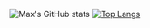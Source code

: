 <!--
**1nv8rzim/1nv8rZim** is a ✨ _special_ ✨ repository because its `README.md` (this file) appears on your GitHub profile.

Here are some ideas to get you started:

- 🔭 I’m currently working on ...
- 🌱 I’m currently learning ...
- 👯 I’m looking to collaborate on ...
- 🤔 I’m looking for help with ...
- 💬 Ask me about ...
- 📫 How to reach me: ...
- 😄 Pronouns: ...
- ⚡ Fun fact: ...
-->

![Max's GitHub stats](https://github-readme-stats.vercel.app/api?username=1nv8rZim&show_icons=true&theme=radical)
[![Top Langs](https://github-readme-stats.vercel.app/api/top-langs/?username=1nv8rZim&show_icons=true&theme=radical)](https://github.com/anuraghazra/github-readme-stats)
